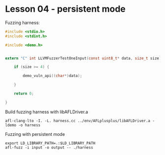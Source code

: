 # Lesson 04 - persistent mode

Fuzzing harness:
```c
#include <stdio.h>
#include <stdint.h>

#include <demo.h>


extern "C" int LLVMFuzzerTestOneInput(const uint8_t* data, size_t size) {

    if (size >= 4) {

        demo_vuln_api((char*)data);

    }

    return 0;

}
```

Build fuzzing harness with libAFLDriver.a
```shell
afl-clang-lto -I. -L. harness.cc ../env/AFLplusplus/libAFLDriver.a -ldemo -o harness
```

Fuzzing with persistent mode
```shell
export LD_LIBRARY_PATH=.:$LD_LIBRARY_PATH
afl-fuzz -i input -o output -- ./harness
```